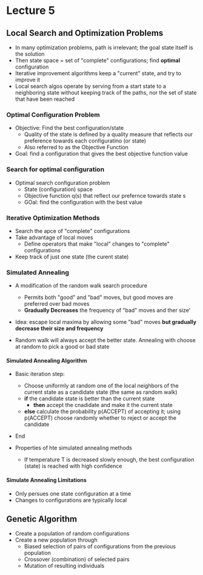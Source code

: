 # Lecture 5

## Local Search and Optimization Problems

* In many optimization problems, path is irrelevant; the goal state itself is the solution
* Then state space = set of "complete" configurations; find **optimal** configuration
* Iterative improvement algorithms keep a "current" state, and try to improve it
* Local search algos operate by serving from a start state to a neighboring state without keeping track of the paths, nor the set of state that have been reached

### Optimal Configuration Problem

* Objective: Find the best configuration/state
  * Quality of the state is defined by a quality measure that reflects our preference towards each configuratino (or state)
  * Also referred to as the Objective Function
* Goal: find a configuration that gives the best objective function value

### Search for optimal configuration

* Optimal search configuration problem
  * State (configuration) space
  * Objective function q(s) that reflect our prefernce towards state s
  * GOal: find the configuration with the best value
 
### Iterative Optimization Methods

* Search the apce of "complete" configurations
* Take advantage of local moves
  * Define operators that make "local" changes to "complete" configurations
* Keep track of just one state (the curent state)

### Simulated Annealing

* A modification of the random walk search procedure
  * Permits both "good" and "bad" moves, but good moves are preferred over bad moves
  * **Gradually Decreases** the frequency of "bad" moves and ther size'
 
* Idea: escape local maxima by allowing some "bad" moves **but gradually decrease their size and frequency**
* Random walk will always accept the better state. Annealing with choose at random to pick a good or bad state

#### Simulated Annealing Algorithm

* Basic iteration step:
  * Choose uniformly at random one of the local neighbors of the current state as a candidate state (the same as random walk)
  * **if** the candidate state is better than the current state
    *  **then** accept the cnadidate and make it the current state
  *  **else** calculate the probability p(ACCEPT) of accepting it; using p(ACCEPT) choose randomly whether to reject or accept the candidate
* End

* Properties of hte simulated annealing methods
  * If temperature T is decreased slowly enough, the best configuration (state) is reached with high confidence
 
#### Simulate Annealing Limitations

* Only persues one state configuration at a time
* Changes to configurations are typically local

## Genetic Algorithm

* Create a population of random configurations
* Create a new population through
  * Biased selection of pairs of configurations from the previous population
  * Crossover (combination) of selected pairs
  * Mutation of resulting individuals 
